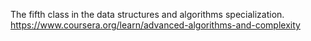 The fifth class in the data structures and algorithms specialization.
https://www.coursera.org/learn/advanced-algorithms-and-complexity

